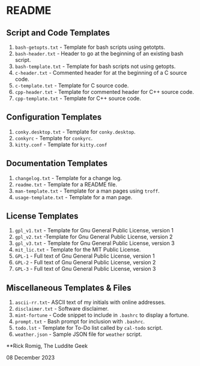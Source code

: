 # README

## Script and Code Templates

1. `bash-getopts.txt` - Template for bash scripts using getotpts.
2. `bash-header.txt` - Header to go at the beginning of an existing bash script.
3. `bash-template.txt` - Template for bash scripts not using getopts.
4. `c-header.txt` - Commented header for at the beginning of a C source code.
5. `c-template.txt` - Template for C source code.
6. `cpp-header.txt` - Template for commented header for C++ source code.
7. `cpp-template.txt` - Template for C++ source code.

## Configuration Templates

1. `conky.desktop.txt` - Template for `conky.desktop`.
2. `conkyrc` - Template for `conkyrc`.
3. `kitty.conf` - Template for `kitty.conf`

## Documentation Templates

1. `changelog.txt` - Template for a change log.
2. `readme.txt` - Template for a README file.
3. `man-template.txt` - Template for a man pages using `troff`.
4. `usage-template.txt` - Template for a man page.

## License Templates

1. `gpl_v1.txt`  - Template for Gnu General Public License, version 1
2. `gpl_v2.txt` -Template for Gnu General Public License, version 2
3. `gpl_v3.txt` - Template for Gnu General Public License, version 3
4. `mit_lic.txt` - Template for the MIT Public License.
5. `GPL-1` - Full text of Gnu General Public License, version 1
6. `GPL-2` - Full text of Gnu General Public License, version 2
7. `GPL-3` - Full text of Gnu General Public License, version 3

## Miscellaneous Templates & Files

1. `ascii-rr.txt`- ASCII text of my initials with online addresses.
2. `disclaimer.txt` - Software disclaimer.
3. `mint-fortune` - Code snippet to include in `.bashrc` to display a fortune.
4. `prompt.txt` - Bash prompt for inclusion with `.bashrc`.
5. `todo.lst` - Template for To-Do list called by `cal-todo` script.
6. `weather.json` - Sample JSON file for `weather` script.

**Rick Romig, The Luddite Geek

08 December 2023

